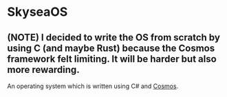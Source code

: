 # SkyseaOS

## (NOTE) I decided to write the OS from scratch by using C (and maybe Rust) because the Cosmos framework felt limiting. It will be harder but also more rewarding.

An operating system which is written using C# and [Cosmos](https://github.com/CosmosOS/Cosmos).
